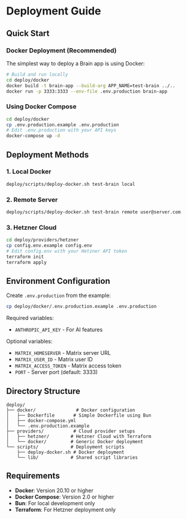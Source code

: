 # Deployment Guide

## Quick Start

### Docker Deployment (Recommended)

The simplest way to deploy a Brain app is using Docker:

```bash
# Build and run locally
cd deploy/docker
docker build -t brain-app --build-arg APP_NAME=test-brain ../..
docker run -p 3333:3333 --env-file .env.production brain-app
```

### Using Docker Compose

```bash
cd deploy/docker
cp .env.production.example .env.production
# Edit .env.production with your API keys
docker-compose up -d
```

## Deployment Methods

### 1. Local Docker

```bash
deploy/scripts/deploy-docker.sh test-brain local
```

### 2. Remote Server

```bash
deploy/scripts/deploy-docker.sh test-brain remote user@server.com
```

### 3. Hetzner Cloud

```bash
cd deploy/providers/hetzner
cp config.env.example config.env
# Edit config.env with your Hetzner API token
terraform init
terraform apply
```

## Environment Configuration

Create `.env.production` from the example:

```bash
cp deploy/docker/.env.production.example .env.production
```

Required variables:

- `ANTHROPIC_API_KEY` - For AI features

Optional variables:

- `MATRIX_HOMESERVER` - Matrix server URL
- `MATRIX_USER_ID` - Matrix user ID
- `MATRIX_ACCESS_TOKEN` - Matrix access token
- `PORT` - Server port (default: 3333)

## Directory Structure

```
deploy/
├── docker/               # Docker configuration
│   ├── Dockerfile       # Simple Dockerfile using Bun
│   ├── docker-compose.yml
│   └── .env.production.example
├── providers/           # Cloud provider setups
│   ├── hetzner/        # Hetzner Cloud with Terraform
│   └── docker/         # Generic Docker deployment
└── scripts/            # Deployment scripts
    ├── deploy-docker.sh # Docker deployment
    └── lib/            # Shared script libraries
```

## Requirements

- **Docker**: Version 20.10 or higher
- **Docker Compose**: Version 2.0 or higher
- **Bun**: For local development only
- **Terraform**: For Hetzner deployment only
